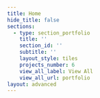 ```yaml
---
title: Home
hide_title: false
sections:
  - type: section_portfolio
    title: ''
    section_id: ''
    subtitle: ''
    layout_style: tiles
    projects_number: 6
    view_all_label: View All
    view_all_url: portfolio
layout: advanced
---
```

